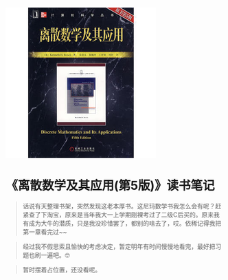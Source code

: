 ![9787111203261](../../../static/img/9787111203261.jpg)

# 《离散数学及其应用(第5版)》读书笔记

> 话说有天整理书架，突然发现这老本厚书。这尼玛数学书我怎么会有呢？赶紧查了下淘宝，原来是当年我大一上学期刚裸考过了二级C后买的。原来我有成为大牛的潜质，只是我没珍惜罢了，都别的啥去了，哎。依稀记得我把第一章看完过~~

> 经过我不假思索且愉快的考虑决定，暂定明年有时间慢慢地看完，最好把习题也刷一遍吧。🤓

> 暂时摆着占位置，还没看呢。


